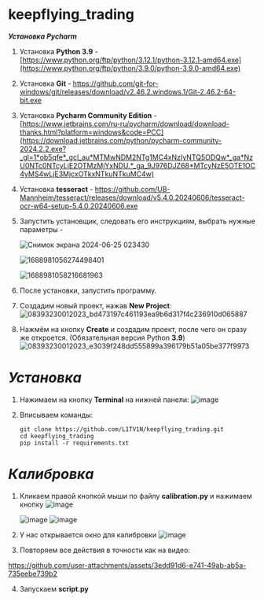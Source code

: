 # keepflying_trading

***Установка Pycharm***

1. Установка **Python 3.9** - [https://www.python.org/ftp/python/3.12.1/python-3.12.1-amd64.exe](https://www.python.org/ftp/python/3.9.0/python-3.9.0-amd64.exe)
2. Установка **Git** - https://github.com/git-for-windows/git/releases/download/v2.46.2.windows.1/Git-2.46.2-64-bit.exe
3. Установка **Pycharm Community Edition** -
   [https://www.jetbrains.com/ru-ru/pycharm/download/download-thanks.html?platform=windows&code=PCC](https://download.jetbrains.com/python/pycharm-community-2024.2.2.exe?_gl=1*ob5qfe*_gcl_au*MTMwNDM2NTg1MC4xNzIyNTQ5ODQw*_ga*NzU0NTc0NTcyLjE2OTMzMjYxNDU.*_ga_9J976DJZ68*MTcyNzE5OTE1OC4yMS4wLjE3MjcxOTkxNTkuNTkuMC4w)
4. Установка **tesseract** - https://github.com/UB-Mannheim/tesseract/releases/download/v5.4.0.20240606/tesseract-ocr-w64-setup-5.4.0.20240606.exe

5. Запустить установщик, следовать его инструкциям, выбрать нужные параметры -
   
   ![Снимок экрана 2024-06-25 023430](https://github.com/L1TV1N/Post_Genertor/assets/98161411/cba01787-fa3f-4a21-8998-8dae58007088)
   
   ![1688981056274498401](https://github.com/L1TV1N/Post_Genertor/assets/98161411/629213a8-1203-48d0-a347-dba8e27bb2c1)
   
   ![1688981058216681963](https://github.com/L1TV1N/Post_Genertor/assets/98161411/72419d32-7835-41d8-a5ea-ba90afff0101)

6. После установки, запустить программу.
   
7. Создадим новый проект, нажав **New Project**:
 ![08393230012023_bd473197c461193ea9b6d317f4c236910d065887](https://github.com/L1TV1N/Post_Genertor/assets/98161411/e864562b-d0a8-4f73-8bb4-ea14126e0b16)

8. Нажмём на кнопку **Create** и создадим проект, после чего он сразу же откроется. (Обязательная версия Python **3.9**)
![08393230012023_e3039f248dd555899a396179b51a05be377f9973](https://github.com/L1TV1N/Post_Genertor/assets/98161411/c07fb967-f7d9-4758-8c72-a83bbd651029)



# ***Установка***

1. Нажимаем на кнопку **Terminal** на нижней панели:
![image](https://github.com/L1TV1N/Post_Genertor/assets/98161411/bd5ad16f-be80-4247-93f8-be9a8d916856)

2. Вписываем команды:
   ```
   git clone https://github.com/L1TV1N/keepflying_trading.git
   cd keepflying_trading
   pip install -r requirements.txt
   ```

# ***Калибровка***

1. Кликаем правой кнопкой мыши по файлу **calibration.py** и нажимаем кнопку ![image](https://github.com/user-attachments/assets/f4b53bf7-79df-419c-ace0-f9da10f980d4)

   ![image](https://github.com/user-attachments/assets/74eb9fce-f24d-4ee0-bdbe-e595091d1307)
   ![image](https://github.com/user-attachments/assets/34ad60ce-27de-4883-bee5-415dd7297292)

2. У нас открывается окно для калибровки
   ![image](https://github.com/user-attachments/assets/f85837d9-3b55-447a-8bb4-b11f71573d2f)

3. Повторяем все действия в точности как на видео:
   

https://github.com/user-attachments/assets/3edd91d6-e741-49ab-ab5a-735eebe739b2

4. Запускаем **script.py**
   



